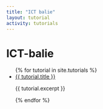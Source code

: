 ```yaml
---
title: "ICT balie"
layout: tutorial
activity: tutorials
---
```


# ICT-balie

<ul id="tutorials-overview">
    {% for tutorial in site.tutorials %}
    <li class="bg-complement elevated-low rounded">
        <a href="{{site.baseurl}}{{ tutorial.url }}">{{ tutorial.title }}</a>
        <p>{{ tutorial.excerpt }}</p>
    </li>
    {% endfor %}
</ul>